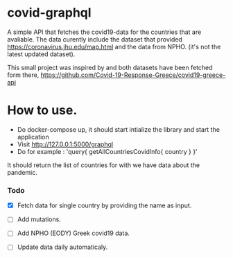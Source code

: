 # covid-graphql
A simple API that fetches the covid19-data for the countries that are avaliable.
The data curently include the dataset that provided https://coronavirus.jhu.edu/map.html 
and the data from NPHO.
(it's not the latest updated dataset).


This small project was inspired by and both datasets have been fetched form there,
https://github.com/Covid-19-Response-Greece/covid19-greece-api

# How to use.
 * Do docker-compose up, it should start intialize the library and start the application
 * Visit http://127.0.0.1:5000/graphql
 * Do for example :
     'query{
           getAllCountriesCovidInfo{
             country
             }
           }'

  It should return the list of countries for with we have data about the pandemic.
  
### Todo
- [x] Fetch data for single country by providing the name as input.

- [ ] Add mutations.

- [ ] Add NPHO (EODY) Greek covid19 data.

- [ ] Update data daily automaticaly.

